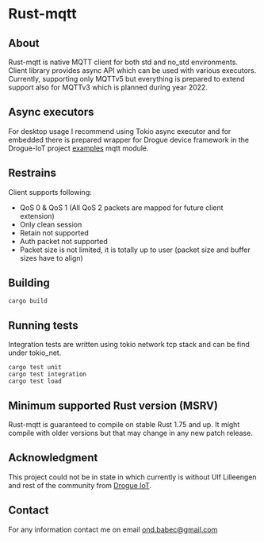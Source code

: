 # Rust-mqtt
## About
Rust-mqtt is native MQTT client for both std and no_std environments.
Client library provides async API which can be used with various executors.
Currently, supporting only MQTTv5 but everything is prepared to extend support also
for MQTTv3 which is planned during year 2022.

## Async executors
For desktop usage I recommend using Tokio async executor and for embedded there is prepared wrapper for Drogue device
framework in the Drogue-IoT project [examples](https://github.com/drogue-iot/drogue-device/tree/main/device/src/network/clients) mqtt module.

## Restrains
Client supports following:
- QoS 0 & QoS 1 (All QoS 2 packets are mapped for future client extension)
- Only clean session
- Retain not supported
- Auth packet not supported
- Packet size is not limited, it is totally up to user (packet size and buffer sizes have to align)

## Building
```
cargo build
```

## Running tests
Integration tests are written using tokio network tcp stack and can be find under tokio_net.
```
cargo test unit
cargo test integration
cargo test load
```

## Minimum supported Rust version (MSRV)
Rust-mqtt is guaranteed to compile on stable Rust 1.75 and up.
It might compile with older versions but that may change in any new patch release.

## Acknowledgment
This project could not be in state in which currently is without Ulf Lilleengen and rest of the community
from [Drogue IoT](https://github.com/drogue-iot).

## Contact
For any information contact me on email <ond.babec@gmail.com>

